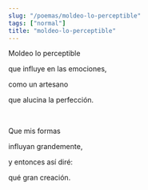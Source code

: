 ```yaml
---
slug: "/poemas/moldeo-lo-perceptible"
tags: ["normal"]
title: "moldeo-lo-perceptible"
---
```

Moldeo lo perceptible

que influye en las emociones,

como un artesano

que alucina la perfección.

&nbsp;

Que mis formas

influyan grandemente,

y entonces así diré:

qué gran creación.
